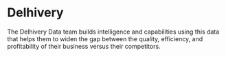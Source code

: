 # Delhivery
The Delhivery Data team builds intelligence and capabilities using this data that helps them to widen the gap between the quality, efficiency, and profitability of their business versus their competitors. 
